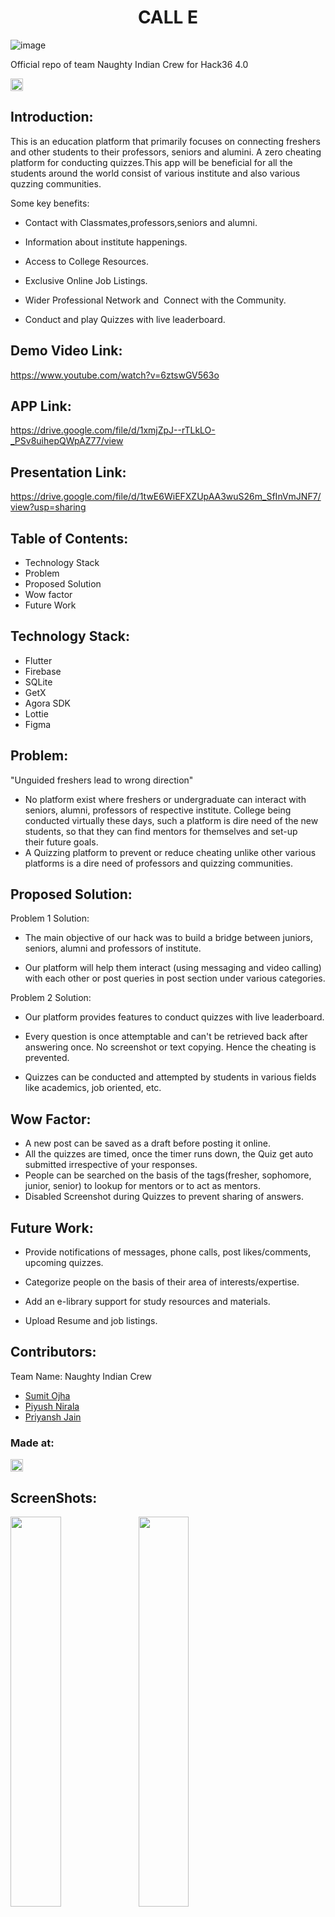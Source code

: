 


<h1 align="center">CALL E</h1>

![image](https://user-images.githubusercontent.com/53686487/114290517-e5bf6200-9a9d-11eb-9a6f-9a7419b5728b.png)




<h> Official repo of team Naughty Indian Crew for Hack36 4.0 </h>

<p align="center">
</p>

<a href="https://hack36.com"> <img src="http://bit.ly/BuiltAtHack36" height=20px> </a>


## Introduction:

This is an education platform that primarily focuses on connecting freshers and other students to their professors, seniors and alumini. A zero cheating platform for conducting quizzes.This app will be beneficial for all the students around the world consist of various institute and also various quzzing communities.

Some key benefits:

* Contact with Classmates,professors,seniors and alumni.

* Information about institute happenings.

* Access to College Resources.

* Exclusive Online Job Listings.

* Wider Professional Network and  Connect with the Community.

* Conduct and play Quizzes with live leaderboard.


## Demo Video Link:

https://www.youtube.com/watch?v=6ztswGV563o

## APP Link:

https://drive.google.com/file/d/1xmjZpJ--rTLkLO-_PSv8uihepQWpAZ77/view

## Presentation Link:
 
 https://drive.google.com/file/d/1twE6WiEFXZUpAA3wuS26m_SfInVmJNF7/view?usp=sharing
 
  
## Table of Contents:
* Technology Stack
* Problem
* Proposed Solution
* Wow factor
* Future Work


## Technology Stack:
 
 * Flutter
 * Firebase
 * SQLite
 * GetX
 * Agora SDK
 * Lottie
 * Figma


## Problem:

   "Unguided freshers lead to wrong direction"
   * No platform exist where freshers or undergraduate can interact with seniors, alumni, professors of respective institute. College being conducted virtually these days, such       a platform is dire need of the new students, so that they can find mentors for themselves and set-up their future goals. 
   * A Quizzing platform to prevent or reduce cheating unlike other various platforms is a dire need of professors and quizzing communities.


## Proposed Solution:


   Problem 1 Solution: 
   
   * The main objective of our hack was to build a bridge between juniors, seniors, alumni and professors of institute.
   
   * Our platform will help them interact (using messaging and video calling) with each other or post queries in post section under various categories.
   
   
   Problem 2 Solution: 
   
   * Our platform provides features to conduct quizzes with live leaderboard.
   
   * Every question is once attemptable and can't be retrieved back after answering once. No screenshot or text copying. Hence the cheating is prevented.
   
   * Quizzes can be conducted and attempted by students in various fields like academics, job oriented, etc. 


## Wow Factor:

* A new post can be saved as a draft before posting it online.
* All the quizzes are timed, once the timer runs down, the Quiz get auto submitted irrespective of your responses.
* People can be searched on the basis of the tags(fresher, sophomore, junior, senior) to lookup for mentors or to act as mentors.
* Disabled Screenshot during Quizzes to prevent sharing of answers.






## Future Work:

* Provide notifications of messages, phone calls, post likes/comments, upcoming quizzes.

* Categorize people on the basis of their area of interests/expertise.

* Add an e-library support for study resources and materials.

* Upload Resume and job listings.



## Contributors:

Team Name: Naughty Indian Crew

* [Sumit Ojha](https://github.com/sumitsojha88)
* [Piyush Nirala](https://github.com/piyushn28)
* [Priyansh Jain](https://github.com/ErR0rpj)



### Made at:
<a href="https://hack36.com"> <img src="http://bit.ly/BuiltAtHack36" height=20px> </a>



## ScreenShots:


<img src='https://user-images.githubusercontent.com/53686487/114290890-7b5bf100-9aa0-11eb-80cb-a6a91eb5f459.png' align='left' width='40%'>

<img src='https://user-images.githubusercontent.com/53686487/114291014-91b67c80-9aa1-11eb-913d-45c74e0ed356.png' align='left' width='40%'>

<img src='https://user-images.githubusercontent.com/53686487/114290755-75194500-9a9f-11eb-84cd-e173b506ae1a.png' align='left' width='40%'>

<img src='https://user-images.githubusercontent.com/53686487/114290739-5a46d080-9a9f-11eb-9798-c428d94fef0b.png' align='left' width='40%'>




